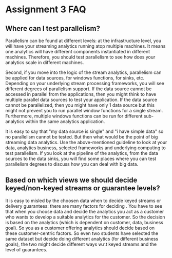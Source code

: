 # Assignment 3 FAQ

## Where can I test parallelism?

Parallelism can be found at different levels: at the infrastructure level, you will have your streaming analytics running atop multiple machines. It means one analytics will have different components instantiated in different machines. Therefore, you should test parallelism to see how does your analytics scale in different machines.

Second, if you move into the logic of the stream analytics, parallelism can be applied for data sources, for windows functions, for sinks, etc. Depending on your underlying stream processing frameworks, you will see different degrees of parallelism support. If the data source cannot be accessed in parallel from the applications, then you might think to have multiple parallel data sources to test your application. If the data source cannot be parallelized, then you might have only 1 data source but this might not prevent you to run parallel window functions for a single stream. Furthermore, multiple windows functions can be run for different sub-analytics within the same analytics application.

It is easy to say that "my data source is single" and "i have simple data" so no parallelism cannot be tested. But then what would be the point of big streaming data analytics. Use the above-mentioned guideline to look at your data, analytics business, selected frameworks and underlying computing to test parallelism. If you look at the pipeline of the analytics, from the data sources to the data sinks, you will find some places where you can test parallelism degrees to discuss how you can deal with big data.

##  Based on which views we should decide keyed/non-keyed streams or guarantee levels?
It is easy to misled by the choosen data when to decide keyed streams or delivery guarantees: there are many factors for deciding . You have to see that when you choose data and decide the analytics you act as a customer who wants to develop a suitable analytics for the customer. So the decision is based on the analytics (which is dependent on customer, data, business goal). So you as a customer offering analytics should decide based on these customer-centric factors. So even two students have selected the same dataset but decide doing different analytics (for different business goals), the two might decide different ways w.r.t keyed streams and the level of guarantees.
